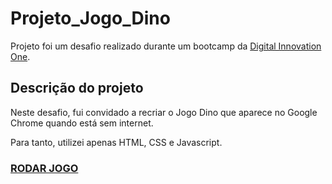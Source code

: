 # Projeto_Jogo_Dino

Projeto foi um desafio realizado durante um bootcamp da [Digital Innovation One](https://digitalinnovation.one).

## Descrição do projeto

Neste desafio, fui convidado a recriar o Jogo Dino que aparece no Google Chrome quando está sem internet.

Para tanto, utilizei apenas HTML, CSS e Javascript.

###   [RODAR JOGO](https://geovaneramirez.github.io/Projeto_Jogo_Dino/)

